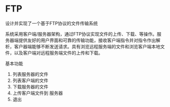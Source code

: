 # FTP
设计并实现了一个基于FTP协议的文件传输系统

系统采用客户端/服务器架构，通过FTP协议实现文件的上传、下载、等操作。服务器端提供友好的用户界面和可靠的传输功能，接收客户端指令并对指令作出解析，客户器端能够不断发送请求。具有浏览远程服务端的文件和浏览客户端本地文件，以及客户端对远程服务端文件的上传和下载。

基本功能
1. 列表服务器的文件
2. 列表客户端的文件
3. 下载服务器的文件
4. 上传客户端文件到 服务器
5. 退出
